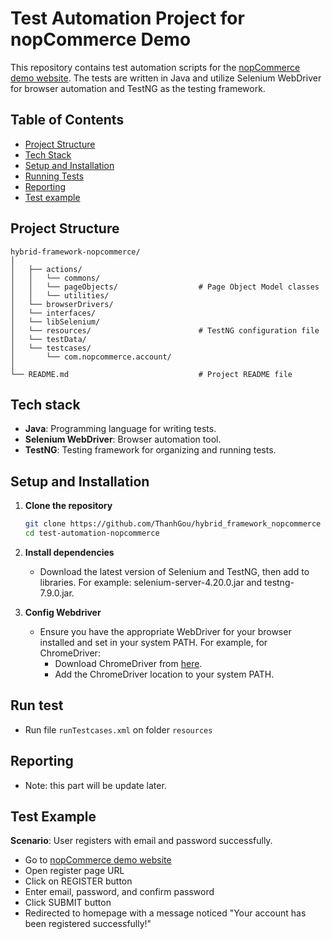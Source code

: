 # Test Automation Project for nopCommerce Demo

This repository contains test automation scripts for the [nopCommerce demo website](https://demo.nopcommerce.com/). The tests are written in Java and utilize Selenium WebDriver for browser automation and TestNG as the testing framework.

## Table of Contents

- [Project Structure](#project-structure)
- [Tech Stack](#tech-stack)
- [Setup and Installation](#setup-and-installation)
- [Running Tests](#running-tests)
- [Reporting](#reporting)
- [Test example](#test-example)

## Project Structure

```plaintext
hybrid-framework-nopcommerce/
│
│   ├── actions/
│   │   └── commons/
│   │   └── pageObjects/                  # Page Object Model classes
│   │   └── utilities/  
│   └── browserDrivers/
│   └── interfaces/
│   └── libSelenium/
│   └── resources/                        # TestNG configuration file
│   └── testData/
│   └── testcases/
│       └── com.nopcommerce.account/
│
└── README.md                             # Project README file

```
## Tech stack
- **Java**: Programming language for writing tests.
- **Selenium WebDriver**: Browser automation tool.
- **TestNG**: Testing framework for organizing and running tests.

## Setup and Installation

1. **Clone the repository**

   ```bash
   git clone https://github.com/ThanhGou/hybrid_framework_nopcommerce
   cd test-automation-nopcommerce
   ```
2. **Install dependencies**
   - Download the latest version of Selenium and TestNG, then add to libraries. For example: selenium-server-4.20.0.jar and testng-7.9.0.jar.
3. **Config Webdriver**
   - Ensure you have the appropriate WebDriver for your browser installed and set in your system PATH. For example, for ChromeDriver:
     - Download ChromeDriver from [here](https://chromedriver.chromium.org/downloads).
     - Add the ChromeDriver location to your system PATH.

## Run test
- Run file `runTestcases.xml` on folder `resources`
## Reporting
- Note: this part will be update later.
  
## Test Example

**Scenario**: User registers with email and password successfully.

- Go to [nopCommerce demo website](https://demo.nopcommerce.com/)
- Open register page URL
- Click on REGISTER button
- Enter email, password, and confirm password
- Click SUBMIT button
- Redirected to homepage with a message noticed "Your account has been registered successfully!"
  
